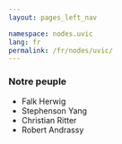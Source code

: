 ```yaml
---
layout: pages_left_nav

namespace: nodes.uvic
lang: fr
permalink: /fr/nodes/uvic/
---
```


<!-- Content start -->

### Notre peuple

  - Falk Herwig
  - Stephenson Yang
  - Christian Ritter
  - Robert Andrassy

<!-- Content end -->
